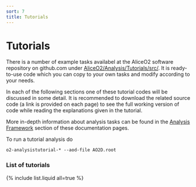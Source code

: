 ```yaml
---
sort: 7
title: Tutorials
---
```


# Tutorials

There is a number of example tasks availabel at the AliceO2 software repository
on github.com under
[AliceO2/Analysis/Tutorials/src/](https://github.com/AliceO2Group/AliceO2/tree/dev/Analysis/Tutorials/src/).
It is ready-to-use code which you can copy to your own tasks and modify
according to your needs.

In each of the following sections one of these tutorial codes will be discussed in some detail. It is recommended to download the related source code (a link is provided on each page) to see the full working version of code while reading the explanations given in the tutorial.

More in-depth information about analysis tasks can be found in the [Analysis Framework](framework.html) section of these documentation pages.

To run a tutorial analysis do
```csh
o2-analysistutorial-* --aod-file AO2D.root
```

### List of tutorials
{% include list.liquid all=true %}
